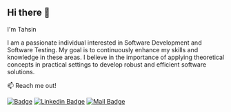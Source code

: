 ## Hi there 👋

I'm Tahsin

I am a passionate individual interested in Software Development and Software Testing. My goal is to continuously enhance my skills and knowledge in these areas.
I believe in the importance of applying theoretical concepts in practical settings to develop robust and efficient software solutions.

:mailbox: Reach me out!

[![Badge](https://img.shields.io/badge/My_Portfolio_Website-071952)](https://tahsintok.github.io/)
[![Linkedin Badge](https://img.shields.io/badge/-tahsin-0e76a8?style=flat&labelColor=0e76a8&logo=linkedin&logoColor=white)](https://www.linkedin.com/in/tahsintok/)  [![Mail Badge](https://img.shields.io/badge/-toktahsin@gmail.com-c0392b?style=flat&labelColor=c0392b&logo=gmail&logoColor=white)](mailto:toktahsin@gmail.com)


<!--
**Tahsintok/tahsintok** is a ✨ _special_ ✨ repository because its `README.md` (this file) appears on your GitHub profile.

Here are some ideas to get you started:

- 🔭 I’m currently working on ...
- 🌱 I’m currently learning ...
- 👯 I’m looking to collaborate on ...
- 🤔 I’m looking for help with ...
- 💬 Ask me about ...
- 📫 How to reach me: ...
- 😄 Pronouns: ...
- ⚡ Fun fact: ...
-->
